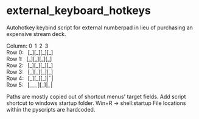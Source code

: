# external_keyboard_hotkeys
Autohotkey keybind script for external numberpad in lieu of purchasing an expensive stream deck.

Column: 0&thinsp; 1&thinsp; 2&thinsp; 3  
Row 0:&ensp; \[\_\]\[\_\]\[\_\]\[\_\]   
Row 1:&ensp; \[\_\]\[\_\]\[\_\]\[\_\]  
Row 2:&ensp; \[\_\]\[\_\]\[\_\]\[\_\]  
Row 3:&ensp; \[\_\]\[\_\]\[\_\]\[\_\]  
Row 4:&ensp; \[\_\]\[\_\]\[\_\]|¯&hairsp;|   
Row 5:&ensp; \[\_\_\_&thinsp;\]\[\_\]|\_&hairsp;|

<!---
Column: 0  1  2  3
Row 0: [_][_][_][_] 
Row 1: [_][_][_][_]
Row 2: [_][_][_][ |
Row 3: [_][_][_][_|
Row 4: [_][_][_]| | 
Row 5: [____][_]|_| 
--->

Paths are mostly copied out of shortcut menus' target fields.
Add script shortcut to windows startup folder. Win+R -> shell:startup
File locations within the pyscripts are hardcoded.
